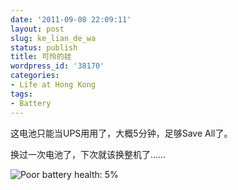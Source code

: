 ```yaml
---
date: '2011-09-08 22:09:11'
layout: post
slug: ke_lian_de_wa
status: publish
title: 可怜的娃
wordpress_id: '38170'
categories:
- Life at Hong Kong
tags:
- Battery
---
```


这电池只能当UPS用用了，大概5分钟，足够Save All了。

换过一次电池了，下次就该换整机了……


![Poor battery health: 5%](http://qingpei.me/images/in_post/poorbattery.png)



